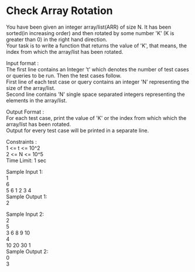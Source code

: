 # Check Array Rotation




You have been given an integer array/list(ARR) of size N. It has been sorted(in increasing order) and then rotated by some number 'K' (K is greater than 0) in the right hand direction.           
Your task is to write a function that returns the value of 'K', that means, the index from which the array/list has been rotated.        
  
Input format :        
The first line contains an Integer 't' which denotes the number of test cases or queries to be run. Then the test cases follow.      
First line of each test case or query contains an integer 'N' representing the size of the array/list.          
Second line contains 'N' single space separated integers representing the elements in the array/list.           
 
Output Format :            
For each test case, print the value of 'K' or the index from which which the array/list has been rotated.        
Output for every test case will be printed in a separate line.         

Constraints :         
1 <= t <= 10^2       
2 <= N <= 10^5      
Time Limit: 1 sec      

Sample Input 1:        
1         
6         
5 6 1 2 3 4      
Sample Output 1:        
2         

Sample Input 2:    
2      
5      
3 6 8 9 10        
4      
10 20 30 1      
Sample Output 2:         
0        
3      

